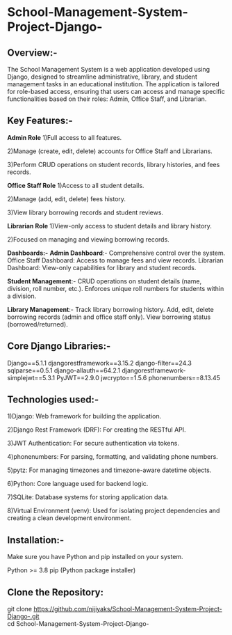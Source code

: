# School-Management-System-Project-Django-
## Overview:- 
The School Management System is a web application developed using Django, designed to streamline administrative, library, and student management tasks in an educational institution. The application is tailored for role-based access, ensuring that users can access and manage specific functionalities based on their roles: Admin, Office Staff, and Librarian.

## Key Features:- 

**Admin Role**
  1)Full access to all features.
  
  2)Manage (create, edit, delete) accounts for Office Staff and Librarians.
  
  3)Perform CRUD operations on student records, library histories, and fees records.

  
**Office Staff Role**
  1)Access to all student details.
  
  2)Manage (add, edit, delete) fees history.
  
  3)View library borrowing records and student reviews.

  
**Librarian Role**
  1)View-only access to student details and library history.
  
  2)Focused on managing and viewing borrowing records.


**Dashboards:-**
**Admin Dashboard**:-
Comprehensive control over the system.
Office Staff Dashboard: Access to manage fees and view records.
Librarian Dashboard: View-only capabilities for library and student records.

**Student Management**:-
CRUD operations on student details (name, division, roll number, etc.).
Enforces unique roll numbers for students within a division.

**Library Management**:-
Track library borrowing history.
Add, edit, delete borrowing records (admin and office staff only).
View borrowing status (borrowed/returned).

## Core Django Libraries:-

Django==5.1.1
djangorestframework==3.15.2
django-filter==24.3
sqlparse==0.5.1
django-allauth==64.2.1
djangorestframework-simplejwt==5.3.1
PyJWT==2.9.0
jwcrypto==1.5.6
phonenumbers==8.13.45

## Technologies used:-

1)Django: Web framework for building the application.

2)Django Rest Framework (DRF): For creating the RESTful API.

3)JWT Authentication: For secure authentication via tokens.

4)phonenumbers: For parsing, formatting, and validating phone numbers.

5)pytz: For managing timezones and timezone-aware datetime objects.

6)Python: Core language used for backend logic.

7)SQLite: Database systems for storing application data.

8)Virtual Environment (venv): Used for isolating project dependencies and creating a clean development environment.

## Installation:-

Make sure you have Python and pip installed on your system.

Python >= 3.8
pip (Python package installer)

## Clone the Repository: 

git clone https://github.com/nijiyaks/School-Management-System-Project-Django-.git      
cd School-Management-System-Project-Django-

